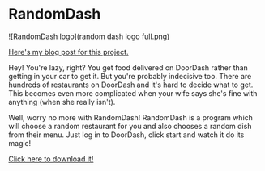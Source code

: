 # RandomDash
![RandomDash logo](random dash logo full.png)

[Here's my blog post for this project.](https://greenlightstudio.net/2020/02/03/introducing-randomdash-get-random-food-from-doordash/)

Hey! You're lazy, right? You get food delivered on DoorDash rather than getting in your car to get it. But you're probably indecisive too. There are hundreds of restaurants on DoorDash and it's hard to decide what to get. This becomes even more complicated when your wife says she's fine with anything (when she really isn't).

Well, worry no more with RandomDash! RandomDash is a program which will choose a random restaurant for you and also chooses a random dish from their menu. Just log in to DoorDash, click start and watch it do its magic!

[Click here to download it!](https://greenlight-studios.s3-us-west-2.amazonaws.com/RandomDash+Setup.zip)
